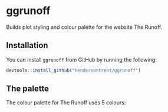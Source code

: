 
# ggrunoff

Builds plot styling and colour palette for the website The Runoff.

## Installation

You can install `ggrunoff` from GitHub by running the following:

``` r
devtools::install_github("hendersontrent/ggrunoff")
```

## The palette

The colour palette for The Runoff uses 5 colours:
